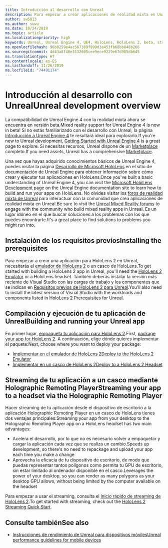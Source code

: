 ```yaml
---
title: Introducción al desarrollo con Unreal
description: Para empezar a crear aplicaciones de realidad mixta en Unreal.
author: sw5813
ms.author: suwu
ms.date: 10/24/2019
ms.topic: article
ms.localizationpriority: high
keywords: Unreal, Unreal Engine 4, UE4, HoloLens, HoloLens 2, beta, streaming, comunicación remota, realidad mixta, desarrollo, introducción, nuevo proyecto, emulador, documentación
ms.openlocfilehash: 96b0259e4ac567389f999d3a453fb68bb848b266
ms.sourcegitcommit: 4d43a8f40e3132605cee9ece9229e67d985db645
ms.translationtype: HT
ms.contentlocale: es-ES
ms.lasthandoff: 11/26/2019
ms.locfileid: "74491174"
---
```

# <a name="unreal-development-overview"></a><span data-ttu-id="b558b-104">Introducción al desarrollo con Unreal</span><span class="sxs-lookup"><span data-stu-id="b558b-104">Unreal development overview</span></span>

<span data-ttu-id="b558b-105">La compatibilidad de Unreal Engine 4 con la realidad mixta ahora se encuentra en versión beta.</span><span class="sxs-lookup"><span data-stu-id="b558b-105">Mixed reality support for Unreal Engine 4 is now in beta!</span></span> <span data-ttu-id="b558b-106">Si no estás familiarizado con el desarrollo con Unreal, la página <a href="https://docs.unrealengine.com//GettingStarted/index.html" target="_blank">Introducción a Unreal Engine 4</a> te resultará ideal para explorarlo.</span><span class="sxs-lookup"><span data-stu-id="b558b-106">If you're new to Unreal development, <a href="https://docs.unrealengine.com//GettingStarted/index.html" target="_blank">Getting Started with Unreal Engine 4</a> is a great page to explore.</span></span> <span data-ttu-id="b558b-107">Si necesitas recursos, Unreal dispone de un <a href="https://www.unrealengine.com/marketplace//store" target="_blank">Marketplace</a> completo.</span><span class="sxs-lookup"><span data-stu-id="b558b-107">If you need assets, Unreal has a comprehensive <a href="https://www.unrealengine.com/marketplace//store" target="_blank">Marketplace</a>.</span></span> 

<span data-ttu-id="b558b-108">Una vez que hayas adquirido conocimientos básicos de Unreal Engine 4, puedes visitar la página <a href="https://docs.unrealengine.com//Platforms/AR/HoloLens2/index.html" target="_blank">Desarrollo de Microsoft HoloLens</a> en el sitio de documentación de Unreal Engine para obtener información sobre cómo crear y ejecutar tus aplicaciones en HoloLens.</span><span class="sxs-lookup"><span data-stu-id="b558b-108">Once you've built a basic understanding of Unreal Engine 4, you can visit the <a href="https://docs.unrealengine.com//Platforms/AR/HoloLens2/index.html" target="_blank">Microsoft HoloLens Development</a> page on the Unreal Engine documentation site to learn how to build and run your apps on HoloLens.</span></span> <span data-ttu-id="b558b-109">No olvides visitar los <a href="https://forums.unrealengine.com/development-discussion/vr-ar-development" target="_blank">foros de realidad mixta de Unreal</a> para interactuar con la comunidad que crea aplicaciones de realidad mixta en Unreal.</span><span class="sxs-lookup"><span data-stu-id="b558b-109">Be sure to visit the <a href="https://forums.unrealengine.com/development-discussion/vr-ar-development" target="_blank">Unreal Mixed Reality forums</a> to engage with the community who build mixed reality apps in Unreal.</span></span> <span data-ttu-id="b558b-110">Es un lugar idóneo en el que buscar soluciones a los problemas con los que puedes encontrarte.</span><span class="sxs-lookup"><span data-stu-id="b558b-110">It's a great place to find solutions to problems you might run into.</span></span>

## <a name="installing-the-prerequisites"></a><span data-ttu-id="b558b-111">Instalación de los requisitos previos</span><span class="sxs-lookup"><span data-stu-id="b558b-111">Installing the prerequisites</span></span>

<span data-ttu-id="b558b-112">Para empezar a crear una aplicación para HoloLens 2 en Unreal, necesitarás el [emulador de HoloLens 2](using-the-hololens-emulator.md) o un casco de HoloLens.</span><span class="sxs-lookup"><span data-stu-id="b558b-112">To get started with building a HoloLens 2 app in Unreal, you'll need the [HoloLens 2 Emulator](using-the-hololens-emulator.md) or a HoloLens headset.</span></span> <span data-ttu-id="b558b-113">También deberás instalar la versión más reciente de Visual Studio con las cargas de trabajo y los componentes que se indican en <a href="https://docs.unrealengine.com//Platforms/AR/HoloLens2/Prerequisites/index.html" target="_blank">Requisitos previos de HoloLens 2 para Unreal</a>.</span><span class="sxs-lookup"><span data-stu-id="b558b-113">You'll also need to install the latest version of Visual Studio with the workloads and components listed in <a href="https://docs.unrealengine.com//Platforms/AR/HoloLens2/Prerequisites/index.html" target="_blank">HoloLens 2 Prerequisites for Unreal</a>.</span></span>

## <a name="building-and-running-your-unreal-app"></a><span data-ttu-id="b558b-114">Compilación y ejecución de tu aplicación de Unreal</span><span class="sxs-lookup"><span data-stu-id="b558b-114">Building and running your Unreal app</span></span>

<span data-ttu-id="b558b-115">En primer lugar, <a href="https://docs.unrealengine.com//Platforms/AR/HoloLens2/HowTo/PackageApp/index.html" target="_blank">empaqueta tu aplicación para HoloLens 2</a>.</span><span class="sxs-lookup"><span data-stu-id="b558b-115">First, <a href="https://docs.unrealengine.com//Platforms/AR/HoloLens2/HowTo/PackageApp/index.html" target="_blank">package your app for HoloLens 2</a>.</span></span> <span data-ttu-id="b558b-116">A continuación, elige dónde quieres implementar el paquete:</span><span class="sxs-lookup"><span data-stu-id="b558b-116">Next, choose where you want to deploy your package:</span></span>
* <span data-ttu-id="b558b-117"><a href="https://docs.unrealengine.com//Platforms/AR/HoloLens2/QuickStartEmulator/index.html" target="_blank">Implementar en el emulador de HoloLens 2</a></span><span class="sxs-lookup"><span data-stu-id="b558b-117"><a href="https://docs.unrealengine.com//Platforms/AR/HoloLens2/QuickStartEmulator/index.html" target="_blank">Deploy to the HoloLens 2 Emulator</a></span></span>
* <span data-ttu-id="b558b-118"><a href="https://docs.unrealengine.com//Platforms/AR/HoloLens2/QuickStartDevice/index.html" target="_blank">Implementar en un casco de HoloLens 2</a></span><span class="sxs-lookup"><span data-stu-id="b558b-118"><a href="https://docs.unrealengine.com//Platforms/AR/HoloLens2/QuickStartDevice/index.html" target="_blank">Deploy to a HoloLens 2 Headset</a></span></span>

## <a name="streaming-your-app-to-a-headset-via-the-holographic-remoting-player"></a><span data-ttu-id="b558b-119">Streaming de tu aplicación a un casco mediante Holographic Remoting Player</span><span class="sxs-lookup"><span data-stu-id="b558b-119">Streaming your app to a headset via the Holographic Remoting Player</span></span>

<span data-ttu-id="b558b-120">Hacer streaming de tu aplicación desde el dispositivo de escritorio a la aplicación Holographic Remoting Player en un casco de HoloLens tienes dos ventajas principales:</span><span class="sxs-lookup"><span data-stu-id="b558b-120">Streaming your app from your desktop to the Holographic Remoting Player app on a HoloLens headset has two main advantages:</span></span> 
* <span data-ttu-id="b558b-121">Acelera el desarrollo, por lo que no es necesario volver a empaquetar y cargar la aplicación cada vez que se realiza un cambio.</span><span class="sxs-lookup"><span data-stu-id="b558b-121">Speeds up development, so there's no need to repackage and upload your app each time you make a change</span></span>
* <span data-ttu-id="b558b-122">Aprovecha la eficacia de tu dispositivo de escritorio, de modo que puedas representar tantos polígonos como permita tu GPU de escritorio, sin estar limitado al ordenador disponible en el casco.</span><span class="sxs-lookup"><span data-stu-id="b558b-122">Leverages the power of your desktop, so you can render as many polygons as your desktop GPU allows, without being limited by the computer available on the headset</span></span>

<span data-ttu-id="b558b-123">Para empezar a usar el streaming, consulta el <a href="https://docs.unrealengine.com//Platforms/AR/HoloLens2/QuickStartStreaming/index.html" target="_blank">Inicio rápido de streaming de HoloLens 2</a>[]().</span><span class="sxs-lookup"><span data-stu-id="b558b-123">To get started with streaming, check out the <a href="https://docs.unrealengine.com//Platforms/AR/HoloLens2/QuickStartStreaming/index.html" target="_blank">HoloLens 2 Streaming Quick Start</a>[]().</span></span>

## <a name="see-also"></a><span data-ttu-id="b558b-124">Consulte también</span><span class="sxs-lookup"><span data-stu-id="b558b-124">See also</span></span>
* <span data-ttu-id="b558b-125"><a href="https://docs.unrealengine.com//Platforms/Mobile/Performance/index.html" target="_blank">Instrucciones de rendimiento de Unreal para dispositivos móviles</a></span><span class="sxs-lookup"><span data-stu-id="b558b-125"><a href="https://docs.unrealengine.com//Platforms/Mobile/Performance/index.html" target="_blank">Unreal performance guidelines for mobile devices</a></span></span>
